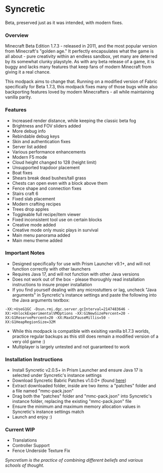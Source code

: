 # Syncretic
Beta, preserved just as it was intended, with modern fixes.

### Overview
Minecraft Beta Edition 1.7.3 - released in 2011, and the most popular version from Minecraft's "golden age." It perfectly encapsulates what the game is all about - pure creativity within an endless sandbox, yet many are deterred by its somewhat clunky playstyle. As with any beta release of a game, it is buggy and lacks many features that keep fans of modern Minecraft from giving it a real chance.

This modpack aims to change that. Running on a modified version of Fabric specifically for Beta 1.7.3, this modpack fixes many of those bugs while also backporting features loved by modern Minecrafters - all while maintaining vanilla parity.

### Features
- Increased render distance, while keeping the classic beta fog
- Brightness and FOV sliders added
- More debug info
- Rebindable debug keys
- Skin and authentication fixes
- Server list added
- Various performance enhancements
- Modern F5 mode
- Cloud height changed to 128 (height limit)
- Unsupported trapdoor placement
- Boat fixes
- Shears break dead bushes/tall grass
- Chests can open even with a block above them
- Fence shape and connection fixes
- Stairs craft 6
- Fixed slab placement
- Modern crafting recipes
- Trees drop apples
- Toggleable full recipe/item viewer
- Fixed inconsistent tool use on certain blocks
- Creative mode added
- Creative mode only music plays in survival
- Main menu panorama added
- Main menu theme added

### Important Notes
- Designed specifically for use with Prism Launcher v9.1+, and will not function correctly with other launchers
- Requires Java 17, and will not function with other Java versions
- Does not work out of the box - please thoroughly read installation instructions to insure proper installation
- If you find yourself dealing with any microstutters or lag, uncheck "Java arguments" in Syncretic's instance settings and paste the following into the Java arguments textbox:
```
-XX:+UseG1GC -Dsun.rmi.dgc.server.gcInterval=2147483646 -XX:+UnlockExperimentalVMOptions -XX:G1NewSizePercent=20 -XX:G1ReservePercent=20 -XX:MaxGCPauseMillis=50 -XX:G1HeapRegionSize=32M
```
- While this modpack is compatible with exisiting vanilla b1.7.3 worlds, practice regular backups as this still does remain a modified version of a very old game :)
- Multiplayer is largely untested and not guaranteed to work

### Installation Instructions
- Install Syncretic v2.0.5+ in Prism Launcher and ensure Java 17 is selected under Syncretic's instance settings
- Download Syncretic Babric Patches v1.0.0+ (found [here](https://github.com/Duranson1/syncretic-babric-patches/releases))
- Extract downloaded folder, inside are two items: a "patches" folder and a file named "mmc-pack.json"
- Drag both the "patches" folder and "mmc-pack.json" into Syncretic's instance folder, replacing the existing "mmc-pack.json" file
- Ensure the minimum and maximum memory allocation values in Syncretic's instance settings match
- Launch and enjoy :)

### Current WIP
- Translations
- Controller Support
- Fence Underside Texture Fix

_Syncretism is the practice of combining different beliefs and various schools of thought._
